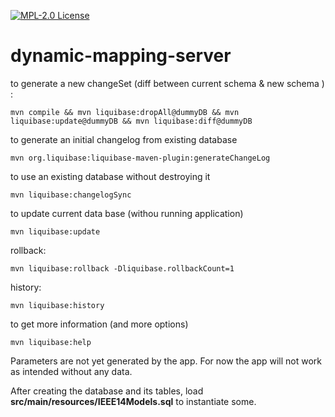 [![MPL-2.0 License](https://img.shields.io/badge/license-MPL_2.0-blue.svg)](https://www.mozilla.org/en-US/MPL/2.0/)
# dynamic-mapping-server

to generate a new changeSet (diff between current schema & new schema ) :
```
mvn compile && mvn liquibase:dropAll@dummyDB && mvn liquibase:update@dummyDB && mvn liquibase:diff@dummyDB
```
to generate an initial changelog from existing database
```
mvn org.liquibase:liquibase-maven-plugin:generateChangeLog
```
to use an existing  database without destroying it
```
mvn liquibase:changelogSync
```
to update current data base (withou running application)
```
mvn liquibase:update
```
rollback:
```
mvn liquibase:rollback -Dliquibase.rollbackCount=1
```
history:
```
mvn liquibase:history
```
to get more information (and more options)
```
mvn liquibase:help
```

Parameters are not yet generated by the app. For now the app will not work as intended without any data.

After creating the database and its tables, load **src/main/resources/IEEE14Models.sql** to instantiate some. 